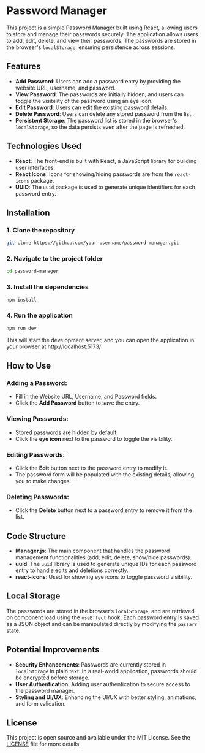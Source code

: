 # Password Manager

This project is a simple Password Manager built using React, allowing users to store and manage their passwords securely. The application allows users to add, edit, delete, and view their passwords. The passwords are stored in the browser's `localStorage`, ensuring persistence across sessions.

## Features
- **Add Password**: Users can add a password entry by providing the website URL, username, and password.
- **View Password**: The passwords are initially hidden, and users can toggle the visibility of the password using an eye icon.
- **Edit Password**: Users can edit the existing password details.
- **Delete Password**: Users can delete any stored password from the list.
- **Persistent Storage**: The password list is stored in the browser's `localStorage`, so the data persists even after the page is refreshed.

## Technologies Used
- **React**: The front-end is built with React, a JavaScript library for building user interfaces.
- **React Icons**: Icons for showing/hiding passwords are from the `react-icons` package.
- **UUID**: The `uuid` package is used to generate unique identifiers for each password entry.

## Installation

### 1. Clone the repository

```bash
git clone https://github.com/your-username/password-manager.git
```
### 2. Navigate to the project folder
```bash
cd password-manager
```
### 3. Install the dependencies

```bash
npm install
```

### 4. Run the application
```bash
npm run dev
```

This will start the development server, and you can open the application in your browser at http://localhost:5173/

## How to Use

### Adding a Password:
- Fill in the Website URL, Username, and Password fields.
- Click the **Add Password** button to save the entry.

### Viewing Passwords:
- Stored passwords are hidden by default.
- Click the **eye icon** next to the password to toggle the visibility.

### Editing Passwords:
- Click the **Edit** button next to the password entry to modify it.
- The password form will be populated with the existing details, allowing you to make changes.

### Deleting Passwords:
- Click the **Delete** button next to a password entry to remove it from the list.

## Code Structure

- **Manager.js**: The main component that handles the password management functionalities (add, edit, delete, show/hide passwords).
- **uuid**: The `uuid` library is used to generate unique IDs for each password entry to handle edits and deletions correctly.
- **react-icons**: Used for showing eye icons to toggle password visibility.

## Local Storage

The passwords are stored in the browser’s `localStorage`, and are retrieved on component load using the `useEffect` hook. Each password entry is saved as a JSON object and can be manipulated directly by modifying the `passarr` state.

## Potential Improvements

- **Security Enhancements**: Passwords are currently stored in `localStorage` in plain text. In a real-world application, passwords should be encrypted before storage.
- **User Authentication**: Adding user authentication to secure access to the password manager.
- **Styling and UI/UX**: Enhancing the UI/UX with better styling, animations, and form validation.

## License

This project is open source and available under the MIT License. See the [LICENSE](LICENSE) file for more details.
